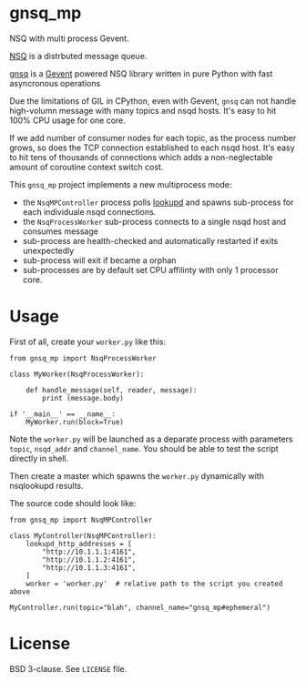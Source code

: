 # gnsq_mp

NSQ with multi process Gevent.

[NSQ](https://nsq.io) is a distrbuted message queue.

[gnsq]((https://github.com/wtolson/gnsq/)) is a [Gevent](http://www.gevent.org/) powered NSQ library written in pure Python with fast asyncronous operations

Due the limitations of GIL in CPython, even with Gevent, `gnsq` can not handle high-volumn message with many topics and nsqd hosts. It's easy to hit 100% CPU usage for one core.

If we add number of consumer nodes for each topic, as the process number grows, so does the TCP connection established to each nsqd host. It's easy to hit tens of thousands of connections which adds a non-neglectable amount of coroutine context switch cost.

This `gnsq_mp` project implements a new multiprocess mode:

 - the `NsqMPController` process polls [lookupd](nsq.io/components/nsqlookupd.html) and spawns sub-process for each individuale nsqd connections.
 - the `NsqProcessWorker` sub-process connects to a single nsqd host and consumes message
 - sub-process are health-checked and automatically restarted if exits unexpectedly
 - sub-process will exit if became a orphan
 - sub-processes are by default set CPU affilinty with only 1 processor core.


# Usage

First of all, create your `worker.py` like this:

    
    from gnsq_mp import NsqProcessWorker

    class MyWorker(NsqProcessWorker):

        def handle_message(self, reader, message):
            print (message.body)

    if '__main__' == __name__:
        MyWorker.run(block=True)


Note the `worker.py` will be launched as a deparate process with parameters `topic`, `nsqd_addr` and `channel_name`. You should be able to test the script directly in shell.


Then create a master which spawns the `worker.py` dynamically with nsqlookupd results.

The source code should look like:


    from gnsq_mp import NsqMPController

    class MyController(NsqMPController):
        lookupd_http_addresses = [
            "http://10.1.1.1:4161",
            "http://10.1.1.2:4161",
            "http://10.1.1.3:4161",
        ]
        worker = 'worker.py'  # relative path to the script you created above

    MyController.run(topic="blah", channel_name="gnsq_mp#ephemeral")

# License

BSD 3-clause. See `LICENSE` file.
